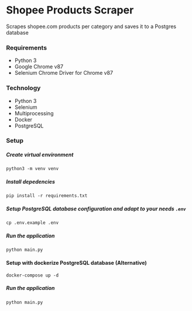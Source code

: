 # Shopee Products Scraper
Scrapes shopee.com products per category and saves it to a Postgres database

### Requirements
* Python 3
* Google Chrome v87
* Selenium Chrome Driver for Chrome v87

### Technology
* Python 3
* Selenium
* Multiprocessing
* Docker
* PostgreSQL

### Setup
##### Create virtual environment
```
python3 -m venv venv
```
##### Install depedencies
```
pip install -r requirements.txt
```
##### Setup PostgreSQL database configuration and adapt to your needs `.env`
```
cp .env.example .env
```
##### Run the application
```
python main.py
```

#### Setup with dockerize PostgreSQL database (Alternative)
```
docker-compose up -d
```
##### Run the application
```
python main.py
```